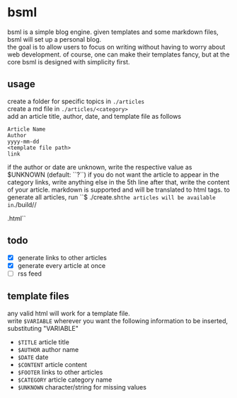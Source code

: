 # bsml 
bsml is a simple blog engine. given templates and some markdown files, bsml will set up a personal blog.  
the goal is to allow users to focus on writing without having to worry about web development. of course, one can make their templates fancy, but at the core bsml is designed with simplicity first.
## usage
create a folder for specific topics in ``./articles``  
create a md file in ``./articles/<category>``  
add an article title, author, date, and template file as follows
```
Article Name
Author
yyyy-mm-dd
<template file path>
link
```
if the author or date are unknown, write the respective value as $UNKNOWN (default: ``?``)   
if you do not want the article to appear in the category links, write anything else in the 5th line  
after that, write the content of your article. markdown is supported and will be translated to html tags.  
to generate all articles, run ``$ ./create.sh``
the articles will be available in ``./build/<category>/<article>.html``
## todo
- [x] generate links to other articles
- [x] generate every article at once
- [ ] rss feed
## template files
any valid html will work for a template file.  
write ``$VARIABLE`` wherever you want the following information to be inserted, substituting "VARIABLE"
- ``$TITLE`` article title
- ``$AUTHOR`` author name
- ``$DATE`` date
- ``$CONTENT`` article content
- ``$FOOTER`` links to other articles
- ``$CATEGORY`` article category name
- ``$UNKNOWN`` character/string for missing values
